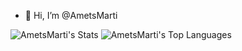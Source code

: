 - 👋 Hi, I’m @AmetsMarti
  
![AmetsMarti's Stats](https://github-readme-stats.vercel.app/api?username=AmetsMarti&theme=monokai&show_icons=true&hide_border=true&count_private=true)
![AmetsMarti's Top Languages](https://github-readme-stats.vercel.app/api/top-langs/?username=AmetsMarti&theme=monokai&show_icons=true&hide_border=true&layout=compact)



<!---
AmetsMarti/AmetsMarti is a ✨ special ✨ repository because its `README.md` (this file) appears on your GitHub profile.
You can click the Preview link to take a look at your changes.
--->
